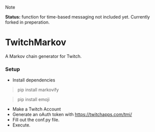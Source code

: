 > [!NOTE]
> **Status:** function for time-based messaging not included yet. Currently forked in preperation.

# TwitchMarkov
A Markov chain generator for Twitch.

### Setup
- Install dependencies
> pip install markovify

> pip install emoji
- Make a Twitch Account
- Generate an oAuth token with https://twitchapps.com/tmi/
- Fill out the conf.py file.
- Execute.
